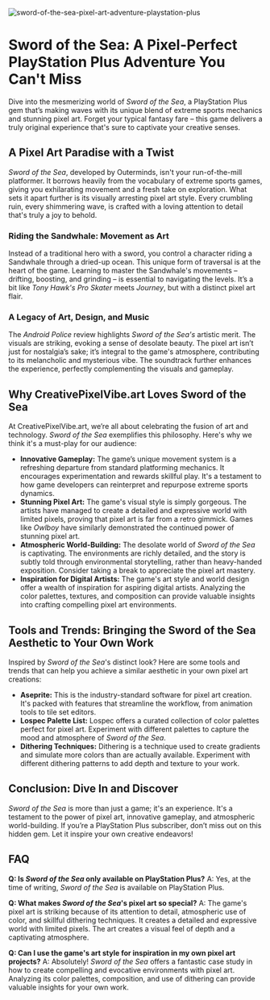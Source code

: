 ![sword-of-the-sea-pixel-art-adventure-playstation-plus](https://images.pexels.com/photos/18069362/pexels-photo-18069362.png?auto=compress&cs=tinysrgb&fit=crop&h=627&w=1200)

# Sword of the Sea: A Pixel-Perfect PlayStation Plus Adventure You Can't Miss

Dive into the mesmerizing world of *Sword of the Sea*, a PlayStation Plus gem that’s making waves with its unique blend of extreme sports mechanics and stunning pixel art. Forget your typical fantasy fare – this game delivers a truly original experience that's sure to captivate your creative senses. 

## A Pixel Art Paradise with a Twist

*Sword of the Sea*, developed by Outerminds, isn't your run-of-the-mill platformer. It borrows heavily from the vocabulary of extreme sports games, giving you exhilarating movement and a fresh take on exploration. What sets it apart further is its visually arresting pixel art style. Every crumbling ruin, every shimmering wave, is crafted with a loving attention to detail that's truly a joy to behold.

### Riding the Sandwhale: Movement as Art

Instead of a traditional hero with a sword, you control a character riding a Sandwhale through a dried-up ocean. This unique form of traversal is at the heart of the game. Learning to master the Sandwhale's movements – drifting, boosting, and grinding – is essential to navigating the levels. It’s a bit like *Tony Hawk's Pro Skater* meets *Journey*, but with a distinct pixel art flair.

### A Legacy of Art, Design, and Music

The *Android Police* review highlights *Sword of the Sea's* artistic merit. The visuals are striking, evoking a sense of desolate beauty. The pixel art isn’t just for nostalgia’s sake; it’s integral to the game's atmosphere, contributing to its melancholic and mysterious vibe. The soundtrack further enhances the experience, perfectly complementing the visuals and gameplay.

## Why CreativePixelVibe.art Loves Sword of the Sea

At CreativePixelVibe.art, we’re all about celebrating the fusion of art and technology. *Sword of the Sea* exemplifies this philosophy. Here's why we think it's a must-play for our audience:

*   **Innovative Gameplay:** The game’s unique movement system is a refreshing departure from standard platforming mechanics. It encourages experimentation and rewards skillful play. It's a testament to how game developers can reinterpret and repurpose extreme sports dynamics.
*   **Stunning Pixel Art:** The game's visual style is simply gorgeous. The artists have managed to create a detailed and expressive world with limited pixels, proving that pixel art is far from a retro gimmick. Games like *Owlboy* have similarly demonstrated the continued power of stunning pixel art.
*   **Atmospheric World-Building:** The desolate world of *Sword of the Sea* is captivating. The environments are richly detailed, and the story is subtly told through environmental storytelling, rather than heavy-handed exposition. Consider taking a break to appreciate the pixel art mastery.
*   **Inspiration for Digital Artists:** The game's art style and world design offer a wealth of inspiration for aspiring digital artists. Analyzing the color palettes, textures, and composition can provide valuable insights into crafting compelling pixel art environments.

## Tools and Trends: Bringing the Sword of the Sea Aesthetic to Your Own Work

Inspired by *Sword of the Sea*'s distinct look? Here are some tools and trends that can help you achieve a similar aesthetic in your own pixel art creations:

*   **Aseprite:** This is the industry-standard software for pixel art creation. It's packed with features that streamline the workflow, from animation tools to tile set editors.
*   **Lospec Palette List:** Lospec offers a curated collection of color palettes perfect for pixel art. Experiment with different palettes to capture the mood and atmosphere of *Sword of the Sea*.
*   **Dithering Techniques:** Dithering is a technique used to create gradients and simulate more colors than are actually available. Experiment with different dithering patterns to add depth and texture to your work.

## Conclusion: Dive In and Discover

*Sword of the Sea* is more than just a game; it's an experience. It's a testament to the power of pixel art, innovative gameplay, and atmospheric world-building. If you’re a PlayStation Plus subscriber, don’t miss out on this hidden gem. Let it inspire your own creative endeavors!

## FAQ

**Q: Is *Sword of the Sea* only available on PlayStation Plus?**
A: Yes, at the time of writing, *Sword of the Sea* is available on PlayStation Plus.

**Q: What makes *Sword of the Sea*'s pixel art so special?**
A: The game's pixel art is striking because of its attention to detail, atmospheric use of color, and skillful dithering techniques. It creates a detailed and expressive world with limited pixels. The art creates a visual feel of depth and a captivating atmosphere.

**Q: Can I use the game's art style for inspiration in my own pixel art projects?**
A: Absolutely! *Sword of the Sea* offers a fantastic case study in how to create compelling and evocative environments with pixel art. Analyzing its color palettes, composition, and use of dithering can provide valuable insights for your own work.